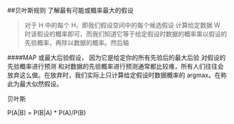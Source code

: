 ##贝叶斯规则 
  了解最有可能或概率最大的假设
  
  
  >对于 H 中的每个 H，即我们假设空间中的每个候选假设 计算给定数据 W 时该假设的概率即可，而我们知道它等于给定假设时数据的概率乘以假设的先验概率，再除以数据的概率。然后输
  
  ####MAP 或最大后验假设，
 因为它是给定你的所有先验后的最大后验
 对假设的先验概率进行预测
和对数据的先验概率进行预测通常都比较难，所有人们往往会放弃这么做。在放弃时，我们实际上只计算给定假设时数据概率的 argmax。在称此为最大似然假设。


贝叶斯 


P(A|B) = P(B|A) * P(A)/P(B)

  